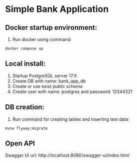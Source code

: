 # Simple Bank Application

## Docker startup environment:
1. Run docker using command: 
```console
docker compose up
```

## Local install:
1. Startup PostgreSQL server 17.X
2. Create DB with name: bank_app_db
3. Create or use exist public schema
4. Create user with name: postgres and password: 12344321

## DB creation:
1. Run command for creating tables and inserting test data:
```console
mvnw flyway:migrate
```

## Open API
Swagger UI url: http://localhost:8080/swagger-ui/index.html

